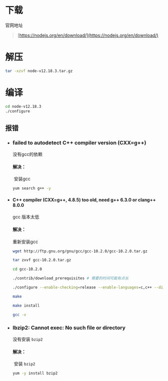 # 下载 

官网地址

> [https://nodejs.org/en/download/](https://nodejs.org/en/download/)

# 解压

```bash
tar -xzvf node-v12.18.3.tar.gz
```

# 编译

```bash
cd node-v12.18.3
./configure
```

## 报错

- ### failed to autodetect C++ compiler version (CXX=g++)

    没有gcc的依赖

    #### 解决：

    ​	安装gcc

    ```bash
    yum search g++ -y
    ```

- ####  C++ compiler (CXX=g++, 4.8.5) too old, need g++ 6.3.0 or clang++ 8.0.0

    gcc 版本太低

    #### 解决：

    重新安装gcc

    ```bash
    wget http://ftp.gnu.org/gnu/gcc/gcc-10.2.0/gcc-10.2.0.tar.gz
    
    tar zxvf gcc-10.2.0.tar.gz
    
    cd gcc-10.2.0
    
    ./contrib/download_prerequisites # 需要的时间可能有点长
    
    ./configure --enable-checking=release --enable-languages=c,c++ --disable-multilib
    
    make
    
    make install
    
    gcc -v
    ```

- ### lbzip2: Cannot exec: No such file or directory

    没有安装 `bzip2`

    #### 解决：

    ​	安装 `bzip2`

    ```bash
    yum -y install bzip2
    ```

    

    ####  